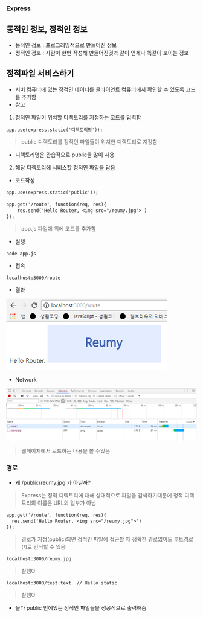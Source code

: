 ### Express

## 동적인 정보, 정적인 정보
- 동적인 정보 : 프로그래밍적으로 만들어진 정보
- 정적인 정보 : 사람이 한번 작성해 만들어진것과 같이 언제나 똑같이 보이는 정보


## 정적파일 서비스하기
- 서버 컴퓨터에 있는 정적인 데이터를 클라이언트 컴퓨터에서 확인할 수 있도록 코드를 추가함
- [참고](http://expressjs.com/ko/starter/static-files.html)

1. 정적인 파일이 위치할 디렉토리를 지정하는 코드를 입력함
```
app.use(express.static('디렉토리명'));
```
> public 디렉토리를 정적인 파일들이 위치한 디렉토리로 지정함

- 디렉토리명은 관습적으로 public을 많이 사용

2. 해당 디렉토리에 서비스할 정적인 파일을 담음

- 코드작성
```
app.use(express.static('public'));

app.get('/route', function(req, res){
	res.send('Hello Router, <img src="/reumy.jpg">')
});
```
> app.js 파일에 위에 코드를 추가함

- 실행
```
node app.js
```
- 접속
```
localhost:3000/route
```
- 결과

![결과](img/node14.png)<br/>

- Network

![결과](img/node15.png)
> 웹페이지에서 로드하는 내용을 볼 수있음


### 경로
- 왜 /public/reumy.jpg 가 아닐까?
> Express는 정적 디렉토리에 대해 상대적으로 파일을 검색하기때문에 정적 디렉토리의 이름은 URL의 일부가 아님
```
app.get('/route', function(req, res){
  res.send('Hello Router, <img src="/reumy.jpg">')
});
```
> 경로가 지정(public)되면 정적인 파일에 접근할 때 정확한 경로없이도 루트경로(/)로 인식할 수 있음
```
localhost:3000/reumy.jpg
```
> 실행O
```
localhost:3000/test.text  // Hello static
```
> 실행O

- 둘다 public 안에있는 정적인 파일들을 성공적으로 출력해줌
